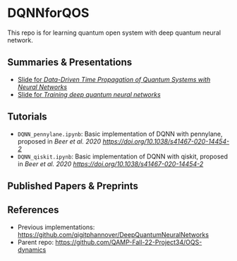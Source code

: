 # DQNNforQOS

This repo is for learning quantum open system with deep quantum neural network.

## Summaries & Presentations

- [Slide for *Data-Driven Time Propagation of Quantum Systems with Neural Networks*](https://www.slideshare.net/secret/GwG1Qh6mUSZ0Q2)
- [Slide for *Training deep quantum neural networks*](https://www.slideshare.net/secret/zijNV2VvA9OcHk)

## Tutorials

- `DQNN_pennylane.ipynb`: Basic implementation of DQNN with pennylane, proposed in *Beer et al. 2020 <https://doi.org/10.1038/s41467-020-14454-2>*
- `DQNN_qiskit.ipynb`: Basic implementation of DQNN with qiskit, proposed in *Beer et al. 2020 <https://doi.org/10.1038/s41467-020-14454-2>*

## Published Papers & Preprints

## References

- Previous implementations: <https://github.com/qigitphannover/DeepQuantumNeuralNetworks>
- Parent repo: <https://github.com/QAMP-Fall-22-Project34/OQS-dynamics>
